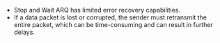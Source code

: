 - Stop and Wait ARQ has limited error recovery capabilities.
- If a data packet is lost or corrupted, the sender must retransmit the entire packet, which can be time-consuming and can result in further delays.